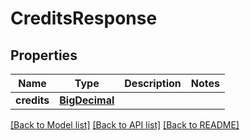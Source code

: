 # CreditsResponse

## Properties
Name | Type | Description | Notes
------------ | ------------- | ------------- | -------------
**credits** | [**BigDecimal**](BigDecimal.md) |  | 

[[Back to Model list]](../../README.md#documentation-for-models) [[Back to API list]](../../README.md#documentation-for-api-endpoints) [[Back to README]](../../README.md)

